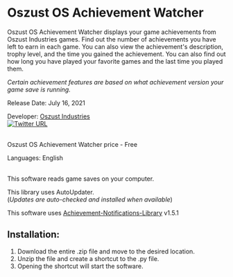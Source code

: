 # Oszust OS Achievement Watcher

Oszust OS Achievement Watcher displays your game achievements from Oszust Industries games. Find out the number of achievements you have left to earn in each game. You can also view the achievement's description, trophy level, and the time you gained the achievement. You can also find out how long you have played your favorite games and the last time you played them.

*Certain achievement features are based on what achievement version your game save is running.*

Release Date: July 16, 2021

Developer: [Oszust Industries](https://github.com/Oszust-Industries)
<br /> [![Twitter URL](https://img.shields.io/twitter/url/https/twitter.com/bukotsunikki.svg?style=social&label=Follow%20%40OszustOS)](https://twitter.com/OszustOS)

<br /> Oszust OS Achievement Watcher price - Free 

Languages: English

<br /> This software reads game saves on your computer.

This library uses AutoUpdater.
<br /> (*Updates are auto-checked and installed when available*)

This software uses [Achievement-Notifications-Library](https://github.com/Oszust-Industries/Achievement-Notifications-Library) v1.5.1

## Installation:

1. Download the entire .zip file and move to the desired location.
2. Unzip the file and create a shortcut to the .py file.
3. Opening the shortcut will start the software.
